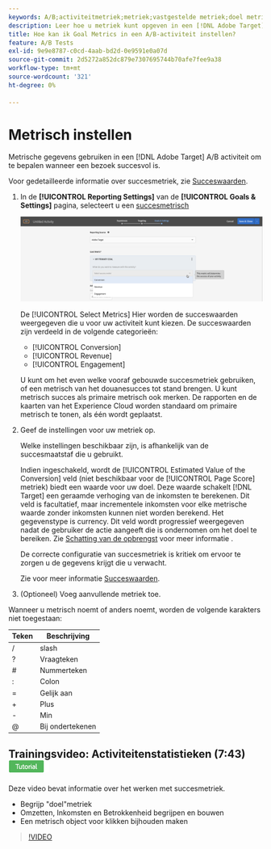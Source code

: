 ```yaml
---
keywords: A/B;activiteitmetriek;metriek;vastgestelde metriek;doel metrisch;activiteitenmontages;succes metrisch;omzetting;opbrengst;overeenkomst
description: Leer hoe u metriek kunt opgeven in een [!DNL Adobe Target] A/B activiteit om te bepalen wanneer een bezoek succesvol is, zoals [!UICONTROL Conversion], [!UICONTROL Revenue], en [!UICONTROL Engagement].
title: Hoe kan ik Goal Metrics in een A/B-activiteit instellen?
feature: A/B Tests
exl-id: 9e9e8787-c0cd-4aab-bd2d-0e9591e0a07d
source-git-commit: 2d5272a852dc879e7307695744b70afe7fee9a38
workflow-type: tm+mt
source-wordcount: '321'
ht-degree: 0%

---
```


# Metrisch instellen

Metrische gegevens gebruiken in een [!DNL Adobe Target] A/B activiteit om te bepalen wanneer een bezoek succesvol is.

Voor gedetailleerde informatie over succesmetriek, zie [Succeswaarden](/help/main/c-activities/r-success-metrics/success-metrics.md#reference_D011575C85DA48E989A244593D9B9924).

1. In de **[!UICONTROL Reporting Settings]** van de **[!UICONTROL Goals & Settings]** pagina, selecteert u een [succesmetrisch](/help/main/c-activities/r-success-metrics/success-metrics.md#reference_D011575C85DA48E989A244593D9B9924)

   ![Metrisch met successie selecteren](/help/main/c-activities/t-test-ab/t-test-create-ab/assets/ab_metrics-new.png)

   De [!UICONTROL Select Metrics] Hier worden de succeswaarden weergegeven die u voor uw activiteit kunt kiezen. De succeswaarden zijn verdeeld in de volgende categorieën:

   * [!UICONTROL Conversion]
   * [!UICONTROL Revenue]
   * [!UICONTROL Engagement]

   U kunt om het even welke vooraf gebouwde succesmetriek gebruiken, of een metrisch van het douanesucces tot stand brengen. U kunt metrisch succes als primaire metrisch ook merken. De rapporten en de kaarten van het Experience Cloud worden standaard om primaire metrisch te tonen, als één wordt geplaatst.

1. Geef de instellingen voor uw metriek op.

   Welke instellingen beschikbaar zijn, is afhankelijk van de succesmaatstaf die u gebruikt.

   Indien ingeschakeld, wordt de [!UICONTROL Estimated Value of the Conversion] veld (niet beschikbaar voor de [!UICONTROL Page Score] metriek) biedt een waarde voor uw doel. Deze waarde schakelt [!DNL Target] een geraamde verhoging van de inkomsten te berekenen. Dit veld is facultatief, maar incrementele inkomsten voor elke metrische waarde zonder inkomsten kunnen niet worden berekend. Het gegevenstype is currency. Dit veld wordt progressief weergegeven nadat de gebruiker de actie aangeeft die is ondernomen om het doel te bereiken. Zie [Schatting van de opbrengst](/help/main/administrating-target/r-target-account-preferences/estimating-lift-in-revenue.md) voor meer informatie .

   De correcte configuratie van succesmetriek is kritiek om ervoor te zorgen u de gegevens krijgt die u verwacht.

   Zie voor meer informatie [Succeswaarden](/help/main/c-activities/r-success-metrics/success-metrics.md#reference_D011575C85DA48E989A244593D9B9924).

1. (Optioneel) Voeg aanvullende metriek toe.

Wanneer u metrisch noemt of anders noemt, worden de volgende karakters niet toegestaan:

| Teken | Beschrijving |
|--- |--- |
| / | slash |
| ? | Vraagteken |
| # | Nummerteken |
| : | Colon |
| = | Gelijk aan |
| + | Plus |
| - | Min |
| @ | Bij ondertekenen |

## Trainingsvideo: Activiteitenstatistieken (7:43) ![Zelfstudie-badge](/help/main/assets/tutorial.png)

Deze video bevat informatie over het werken met succesmetriek.

* Begrijp &quot;doel&quot;metriek
* Omzetten, Inkomsten en Betrokkenheid begrijpen en bouwen
* Een metrisch object voor klikken bijhouden maken

>[!VIDEO](https://video.tv.adobe.com/v/17380)
